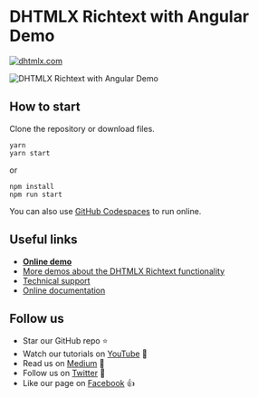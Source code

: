 # DHTMLX Richtext with Angular Demo

[![dhtmlx.com](https://img.shields.io/badge/made%20by-DHTMLX-blue)](https://dhtmlx.com/)

![DHTMLX Richtext with Angular Demo](https://raw.githubusercontent.com/DHTMLX/angular-richtext-demo/master/richtext.png)

## How to start

Clone the repository or download files.

```
yarn
yarn start
```

or

```
npm install
npm run start
```

You can also use [GitHub Codespaces](https://docs.github.com/en/codespaces/developing-in-a-codespace/creating-a-codespace-for-a-repository) to run online.

## Useful links

- **[Online demo](https://replit.com/@dhtmlx/dhtmlx-richtext-with-angular)**
- [More demos about the DHTMLX Richtext functionality](https://snippet.dhtmlx.com/807qbp9v?tag=richtext&mode=wide)
- [Technical support ](https://forum.dhtmlx.com/c/richtext)
- [Online  documentation](https://docs.dhtmlx.com/richtext/)

## Follow us

- Star our GitHub repo :star:
- Watch our tutorials on [YouTube](https://www.youtube.com/user/dhtmlx/videos) :eyes:
- Read us on [Medium](https://dhtmlx.medium.com) :newspaper:
- Follow us on [Twitter](https://twitter.com/dhtmlx) :feet:
- Like our page on [Facebook](https://www.facebook.com/dhtmlx/) :thumbsup:
